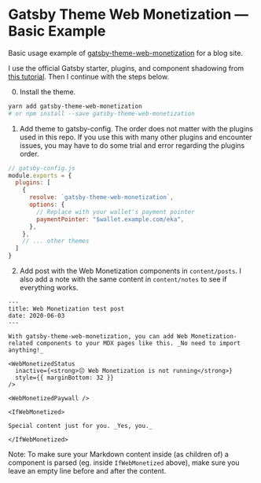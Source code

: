 # Gatsby Theme Web Monetization — Basic Example

Basic usage example of [gatsby-theme-web-monetization](https://github.com/ekafyi/gatsby-theme-web-monetization/) for a blog site.

I use the official Gatsby starter, plugins, and component shadowing from [this tutorial](https://www.gatsbyjs.org/tutorial/using-multiple-themes-together/). Then I continue with the steps below.

0) Install the theme.

```bash
yarn add gatsby-theme-web-monetization
# or npm install --save gatsby-theme-web-monetization
```

1) Add theme to gatsby-config. The order does not matter with the plugins used in this repo. If you use this with many other plugins and encounter issues, you may have to do some trial and error regarding the plugins order.

```js
// gatsby-config.js
module.exports = {
  plugins: [
    {
      resolve: `gatsby-theme-web-monetization`,
      options: {
        // Replace with your wallet's payment pointer
        paymentPointer: "$wallet.example.com/eka",
      },
    },
    // ... other themes
  ]
}
```

2) Add post with the Web Monetization components in `content/posts`. I also add a note with the same content in `content/notes` to see if everything works.

```mdx
---
title: Web Monetization test post
date: 2020-06-03
---

With gatsby-theme-web-monetization, you can add Web Monetization-related components to your MDX pages like this. _No need to import anything!_

<WebMonetizedStatus
  inactive={<strong>😔 Web Monetization is not running</strong>}
  style={{ marginBottom: 32 }}
/>

<WebMonetizedPaywall />

<IfWebMonetized>

Special content just for you. _Yes, you._

</IfWebMonetized>
```

Note: To make sure your Markdown content inside (as children of) a component is parsed (eg. inside `IfWebMonetized` above), make sure you leave an empty line before and after the content.